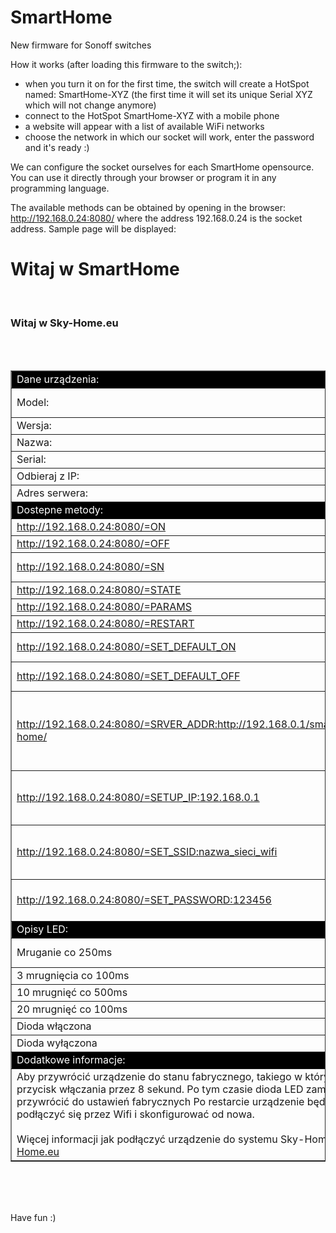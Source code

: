 # SmartHome
New firmware for Sonoff switches


How it works (after loading this firmware to the switch;):
- when you turn it on for the first time, the switch will create a HotSpot named: SmartHome-XYZ (the first time it will set its unique Serial XYZ which will not change anymore)
- connect to the HotSpot SmartHome-XYZ with a mobile phone
- a website will appear with a list of available WiFi networks
- choose the network in which our socket will work, enter the password and it's ready :)

We can configure the socket ourselves for each SmartHome opensource.
You can use it directly through your browser or program it in any programming language.

The available methods can be obtained by opening in the browser: http://192.168.0.24:8080/ where the address 192.168.0.24 is the socket address.
Sample page will be displayed:



<!DOCTYPE html><html lang='pl'><head><meta charset='utf-8' /><meta name='viewport' content='width=device-width'><h1>Witaj w SmartHome</h1><br>
<span style='font-size:14px; font-family:arial'><h3>Witaj w Sky-Home.eu</h3><br><br><table id='t1' border='1' cellspacing='0' cellpadding='0'><tr><td colspan='2' style='background-color:black; color: white'>Dane urządzenia:</td></tr><tr><td>Model: </td><td>Włącznik światła Sky-Home.eu(NR4HSFT)</td></tr><tr><td>Wersja: </td><td>v1.6</td></tr><tr><td>Nazwa: </td><td>Sky-Home-NR4HSFT</td></tr><tr><td>Serial: </td><td>NR4HSFT</td></tr><tr><td>Odbieraj z IP: </td><td></td></tr><tr><td>Adres serwera: </td><td>http://server.local/smart-home/</td></tr><tr><td colspan='2' style='background-color:black; color: white'>Dostepne metody:</td></tr><tr><td>http://192.168.0.24:8080/=ON</td><td>Włączenie przelacznika</td></tr><tr><td>http://192.168.0.24:8080/=OFF</td><td>Wylaczenie przelacznika</td></tr><tr><td>http://192.168.0.24:8080/=SN</td><td>Wyświetla Numer Seryjny urządzenia SN, w tym przypadku: NR4HSFT</td></tr><tr><td>http://192.168.0.24:8080/=STATE</td><td>Podaje aktualny status przelacznika</td></tr><tr><td>http://192.168.0.24:8080/=PARAMS</td><td>Podaje aktualne parametry przelacznika</td></tr><tr><td>http://192.168.0.24:8080/=RESTART</td><td>Restartuje urządzenie</td></tr><tr><td>http://192.168.0.24:8080/=SET_DEFAULT_ON</td><td>Ustawia urządzenie jako włączone po podłączeniu zasilania</td></tr><tr><td>http://192.168.0.24:8080/=SET_DEFAULT_OFF</td><td>Ustawia urządzenie jako wyłączone po podłączeniu zasilania</td></tr><tr><td>http://192.168.0.24:8080/=SRVER_ADDR:http://192.168.0.1/smart-home/</td><td>Ustawia adres serwera na który będzie wysyłana informacja o zmianie stanu [0/1] (w tym przypadku po wlaczeniu bedzie wyslany GET: http://192.168.0.1/smart-home/?act=stateChange&SN=NR4HSFT&state=1)</td></tr><tr><td>http://192.168.0.24:8080/=SETUP_IP:192.168.0.1</td><td>Ustawia odbieranie polecen tylko z tego adresu IP (w tym przypadku 192.168.0.1), puste bedzie odbierac z kazdego klienta</td></tr><tr><td>http://192.168.0.24:8080/=SET_SSID:nazwa_sieci_wifi</td><td>Ustawia nową sieć wifi do które będzie się łączyć (w tym przypadku 'nazwa_sieci_wifi') - nie restartuje urządzenia</td></tr><tr><td>http://192.168.0.24:8080/=SET_PASSWORD:123456</td><td>Ustawia nowe hasło do sieci wifi. (w tym przypadku '123456') - nie restartuje urządzenia</td></tr><tr><td colspan='2' style='background-color:black; color: white'>Opisy LED:</td></tr><tr><td>Mruganie co 250ms</td><td>Próba podłączenia urządzenia do sieci WiFi</td></tr><tr><td>3 mrugnięcia co 100ms</td><td>Połączenie poprawne do sieci WiFi</td></tr><tr><td>10 mrugnięć co 500ms</td><td>Restart urządzenia</td></tr><tr><td>20 mrugnięć co 100ms</td><td>Reset do ustawień fabrycznych</td></tr><tr><td>Dioda włączona</td><td>Włączony obwód prądowy</td></tr><tr><td>Dioda wyłączona</td><td>Wyłączony obwód prądowy</td></tr><tr><td colspan='2' style='background-color:black; color: white'>Dodatkowe informacje:</td></tr><tr><td colspan='2'>Aby przywrócić urządzenie do stanu fabrycznego, takiego w którym będzie on HotSpot`em, należy przytrzymać przycisk włączania przez 8 sekund. Po tym czasie dioda LED zamruga 20 razy co 100ms.Można także przywrócić do ustawień fabrycznych Po restarcie urządzenie będzie HotSpotem do którego będzie można podłączyć się przez Wifi i skonfigurować od nowa.<br><br>Więcej informacji jak podłączyć urządzenie do systemu Sky-Home.eu jest dostępnych na stronie https://Sky-Home.eu<br></td></tr></table><br><br><br></span>

  
  Have fun :)
  
